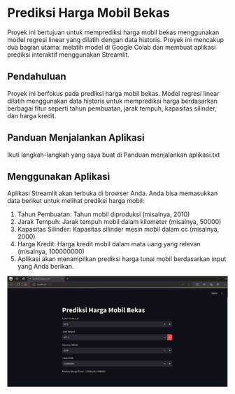 # Prediksi Harga Mobil Bekas

Proyek ini bertujuan untuk memprediksi harga mobil bekas menggunakan model regresi linear yang dilatih dengan data historis. Proyek ini mencakup dua bagian utama: melatih model di Google Colab dan membuat aplikasi prediksi interaktif menggunakan Streamlit.

## Pendahuluan

Proyek ini berfokus pada prediksi harga mobil bekas. Model regresi linear dilatih menggunakan data historis untuk memprediksi harga berdasarkan berbagai fitur seperti tahun pembuatan, jarak tempuh, kapasitas silinder, dan harga kredit.

## Panduan Menjalankan Aplikasi

Ikuti langkah-langkah yang saya buat di Panduan menjalankan aplikasi.txt

## Menggunakan Aplikasi
Aplikasi Streamlit akan terbuka di browser Anda. Anda bisa memasukkan data berikut untuk melihat prediksi harga mobil:
1. Tahun Pembuatan: Tahun mobil diproduksi (misalnya, 2010)
2. Jarak Tempuh: Jarak tempuh mobil dalam kilometer (misalnya, 50000)
3. Kapasitas Silinder: Kapasitas silinder mesin mobil dalam cc (misalnya, 2000)
4. Harga Kredit: Harga kredit mobil dalam mata uang yang relevan (misalnya, 100000000)
5. Aplikasi akan menampilkan prediksi harga tunai mobil berdasarkan input yang Anda berikan.

![Prediksi Harga Mobil Bekas](./Hasil.png)










